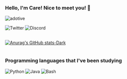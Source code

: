 ### Hello, I'm Care! Nice to meet you! 👋

<p align="left"> <img src="https://komarev.com/ghpvc/?username=adotive&label=Profile%20views&color=0e75b6&style=flat" alt="adotive"/>

![Twitter](https://img.shields.io/badge/Twitter-1DA1F2?style=for-the-badge&logo=twitter&logoColor=white)
![Discord](https://img.shields.io/badge/Discord-7289DA?style=for-the-badge&logo=discord&logoColor=white)
<br>
<br>

[![Anurag's GitHub stats-Dark](https://github-readme-stats.vercel.app/api?username=anuraghazra&show_icons=true&theme=dark#gh-dark-mode-only)](https://github.com/anuraghazra/github-readme-stats#gh-dark-mode-only)
<br>
<br>
### Programming languages that I've been studying
![Python](https://img.shields.io/badge/Python-3776AB?style=for-the-badge&logo=python&logoColor=white)
![Java](https://img.shields.io/badge/Java-ED8B00?style=for-the-badge&logo=openjdk&logoColor=white)
![Bash](https://img.shields.io/badge/Shell_Script-5C2D91?style=for-the-badge&logo=gnu-bash&logoColor=white)
